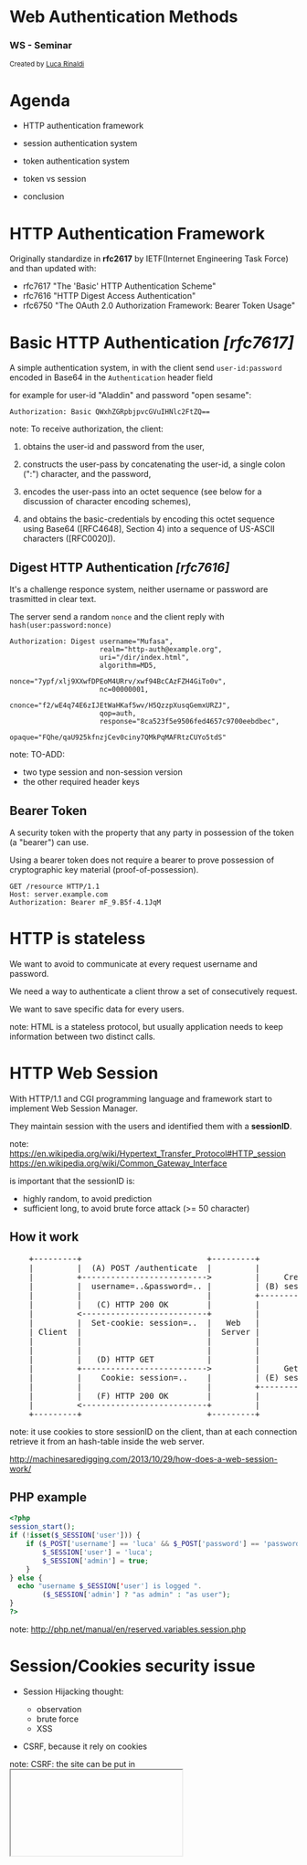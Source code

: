 # Web Authentication Methods
### WS - Seminar

<small>Created by [Luca Rinaldi](http://lucar.in)</small>



# Agenda
- HTTP authentication framework

- session authentication system

- token authentication system

- token vs session

- conclusion



# HTTP Authentication Framework
Originally standardize in **rfc2617** by IETF(Internet Engineering Task Force) and than updated with:
- rfc7617 "The 'Basic' HTTP Authentication Scheme"
- rfc7616 "HTTP Digest Access Authentication"
- rfc6750 "The OAuth 2.0 Authorization Framework: Bearer Token Usage"


# Basic HTTP Authentication *[rfc7617]*
A simple authentication system, in with the client send `user-id:password` encoded in Base64 in the `Authentication` header field

for example for user-id "Aladdin" and password "open sesame":
```
Authorization: Basic QWxhZGRpbjpvcGVuIHNlc2FtZQ==
```

note:
To receive authorization, the client:

1.  obtains the user-id and password from the user,

2.  constructs the user-pass by concatenating the user-id, a single
    colon (":") character, and the password,

3.  encodes the user-pass into an octet sequence (see below for a
    discussion of character encoding schemes),

4.  and obtains the basic-credentials by encoding this octet sequence
    using Base64 ([RFC4648], Section 4) into a sequence of US-ASCII
    characters ([RFC0020]).


## Digest HTTP Authentication *[rfc7616]*
It's a challenge responce system, neither username or password are trasmitted in clear text.

The server send a random `nonce` and the client reply with `hash(user:password:nonce)`

```
Authorization: Digest username="Mufasa",
                      realm="http-auth@example.org",
                      uri="/dir/index.html",
                      algorithm=MD5,
                      nonce="7ypf/xlj9XXwfDPEoM4URrv/xwf94BcCAzFZH4GiTo0v",
                      nc=00000001,
                      cnonce="f2/wE4q74E6zIJEtWaHKaf5wv/H5QzzpXusqGemxURZJ",
                      qop=auth,
                      response="8ca523f5e9506fed4657c9700eebdbec",
                      opaque="FQhe/qaU925kfnzjCev0ciny7QMkPqMAFRtzCUYo5tdS"
```

note:
TO-ADD:
- two type session and non-session version
- the other required header keys


## Bearer Token
A security token with the property that any party in possession of
the token (a "bearer") can use.

Using a bearer token does not
require a bearer to prove possession of cryptographic key material
(proof-of-possession).

```
GET /resource HTTP/1.1
Host: server.example.com
Authorization: Bearer mF_9.B5f-4.1JqM
```



# HTTP is stateless
We want to avoid to communicate at every request username and password.

We need a way to authenticate a client throw a set of consecutively request.

We want to save specific data for every users.

note:
HTML is a stateless protocol, but usually application needs to keep information between two distinct calls.



# HTTP Web Session
With HTTP/1.1 and CGI programming language and framework start to implement Web Session Manager.

They maintain session with the users and identified them with a **sessionID**.

note:
https://en.wikipedia.org/wiki/Hypertext_Transfer_Protocol#HTTP_session
https://en.wikipedia.org/wiki/Common_Gateway_Interface

is important that the sessionID is:
- highly random, to avoid prediction
- sufficient long, to avoid brute force attack (>= 50 character)


## How it work
<pre>
    +---------+                          +---------+              +---------+
    |         |  (A) POST /authenticate  |         |              |         |
    |         +-------------------------->         |     Create   |         |
    |         |  username=..&password=.. |         | (B) session  |         |
    |         |                          |         +-------------->         |
    |         |   (C) HTTP 200 OK        |         |              |         |
    |         <--------------------------+         |              |         |
    |         |  Set-cookie: session=..  |   Web   |              | Session |
    | Client  |                          |  Server |              | Manager |
    |         |                          |         |              |         |
    |         |                          |         |              |         |
    |         |   (D) HTTP GET           |         |              |         |
    |         +-------------------------->         |     Get user |         |
    |         |    Cookie: session=..    |         | (E) session  |         |
    |         |                          |         +-------------->         |
    |         |   (F) HTTP 200 OK        |         |              |         |
    |         <--------------------------+         |              |         |
    +---------+                          +---------+              +---------+
</pre>

<!--![session-flow](img/session_flow.jpg)-->

note:
it use cookies to store sessionID on the client, than at each connection retrieve it from an hash-table inside the web server.

http://machinesaredigging.com/2013/10/29/how-does-a-web-session-work/


## PHP example
```php
<?php
session_start();
if (!isset($_SESSION['user'])) {
    if ($_POST['username'] == 'luca' && $_POST['password'] == 'password'){
        $_SESSION['user'] = 'luca';
        $_SESSION['admin'] = true;
    }
} else {
  echo "username $_SESSION['user'] is logged ".
        ($_SESSION['admin'] ? "as admin" : "as user");
}
?>
```

note:
http://php.net/manual/en/reserved.variables.session.php



# Session/Cookies security issue
- Session Hijacking thought:
    - observation
    - brute force
    - XSS

- CSRF, because it rely on cookies

note:
CSRF: the site can be put in <iframe>, generate a POST request and re-use the existing authentication cookie to another request.
https://www.owasp.org/index.php/Session_hijacking_attack



# Session/Cookies issue
- centralise information

- memory and cpu overhead

- problems with Cross Domain and CORS (Cross-origin resource sharing)

- simple authentication flow


# Tokens
It is an object contained the security credential to a login session

It can be of two type:
- self-contained token
- opaque token

note:
- self-contained token, These are tokens that conform to the JSON Web Token standard and contain information about an identity in the form of claims. They are self-contained in that it is not necessary for the recipient to call a server to validate the token.

- Opaque tokens, Opaque tokens are tokens in a proprietary format that typically contain some identifier to information in a server’s persistent storage. To validate an opaque token, the recipient of the token needs to call the server that issued the token.



# JSON Web Token *[rfc7519]*
It is a set of keys/value pairs
  compact claims representation in JSON format.

It safeguard its integrity by:
- JSON Web Signature (JWS), a sign system.
- JSON Web Encryption (JWE), an encryption system.

for example:
```JSON
eyJhbGciOiJIUzI1NiIsInR5cCI6IkpXVCJ9
.
eyJpc3MiOiJsdWNhci5pbiIsImV4cCI6MTQ2OTI2ODcwOSwibmFtZSI6Imx1Y2EiLCJhZG1pbiI6dHJ1ZX0
.
5Z5tKUacfE-r_L56uaddeimgREpgk39Fbx6EJ3cuTJg
```

note:
JSON Web Token (JWT) is a compact claims representation format intended for space constrained environments such as HTTP Authorization headers and URI query parameters. JWTs encode claims to be transmitted as a JSON [RFC7159] object that is used as the payload of a JSON Web Signature (JWS) [JWS] structure or as the plaintext of a JSON Web Encryption (JWE) [JWE] structure, enabling the claims to be digitally signed or integrity protected with a Message Authentication Code (MAC) and/or encrypted. JWTs are always represented using the JWS Compact Serialization or the JWE Compact Serialization.


## Claims
A piece of information asserted about a subject.

They can be:
- registered claims names (i.e. iss, exp, iat, jti..)
- public claims, the one in the IANA database
- private claims names, chosen by the users

note:
registered claims names:
    - iss: The issuer of the token
    - exp: Token expiration time defined in Unix time
    - iat: "Issued at" time, in Unix time, at which the token was issued
    - jti: JWT ID claim provides a unique identifier for the JWT


## Structure [1]
Header:
```json
{
    "alg": "HS256",
    "typ": "JWT"
}
```

Payload:
```json
{
    "iss": "lucar.in",
    "exp": 1469268709,
    "name": "luca",
    "admin": true,
}
```

Verify signature:
```javascript
HMACSHA256(
  base64UrlEncode(header) + "." +
  base64UrlEncode(payload),
  "secret"
)
```


## Structure [2]
Generate the encoding version:
```javascript
base64UrlEncode(header) +
"." +
base64UrlEncode(payload) +
"." +
verify_signature
```

Encoded JWT:
```JSON
eyJhbGciOiJIUzI1NiIsInR5cCI6IkpXVCJ9
.
eyJpc3MiOiJsdWNhci5pbiIsImV4cCI6MTQ2OTI2ODcwOSwibmFtZSI6Imx1Y2EiLCJhZG1pbiI6dHJ1ZX0
.
5Z5tKUacfE-r_L56uaddeimgREpgk39Fbx6EJ3cuTJg
```


## Authentication Flow
<pre>

         +---------+                              +---------+
         |         |   (A) POST /authenticate     |         |
         |         +------------------------------>         +--------+
         |         |  [username=..&password=..]   |         |  (B)   |
         |         |                              |         |Generate|
         |         |   (C) HTTP 200 OK            |         |  JWT   |
         |         <------------------------------+         <--------+
         |         |      [token: '..JWT..']      |         |
         |         |                              |   Web   |
         | Client  |                              |  Server |
         |         |                              |         |
         |         |   (D) HTTP GET               |         |
         |         +------------------------------>         +--------+
         |         | [Authentication: Bearer JWT] |         |  (E)   |
         |         |                              |         |Validate|
         |         |   (F) HTTP 200 OK            |         |  JWT   |
         |         <------------------------------+         <--------+
         |         |                              |         |
         +---------+                              +---------+

</pre>



# OAuth 2.0 *[rfc6749]*
It enables a third-party application to obtain limited access to an HTTP service in behalf of a resource owner.

Three parties:
- resource owner (end-user)

- client (third-party application)

- resource and authorization server (service that own the resources)

For example: </br>
*Draw.io, an online flow chart editor, that request the user to access their storage space on Dropbox, to save and load files.* <!-- .element: style="font-size: 26px"-->

note:
- resource owner, An entity capable of granting access to a protected resource. When the resource owner is a person, it is referred to as an end-user.

- resource server, The server hosting the protected resources, capable of accepting and responding to protected resource requests using access tokens.

- client, An application making protected resource requests on behalf of the resource owner and with its authorization.  The term "client" does not imply any particular implementation characteristics (e.g., whether the application executes on a server, a desktop, or other devices).

- authorization server, The server issuing access tokens to the client after successfully     authenticating the resource owner and obtaining authorization.


## General authentication flow
<pre>

        +----------+
        | Resource |
        |   Owner  |
        |          |
        +----------+
             ^
             |
            (B)
        +----|-----+          Client Identifier      +---------------+
        |         -+----(A)-- & Redirection URI ---->|               |
        |  User-   |                                 | Authorization |
        |  Agent  -+----(B)-- User authenticates --->|     Server    |
        |          |                                 |               |
        |         -+----(C)-- Authorization Code ---<|               |
        +-|----|---+                                 +---------------+
          |    |                                         ^      v
         (A)  (C)                                        |      |
          |    |                                         |      |
          ^    v                                         |      |
        +---------+                                      |      |
        |         |>---(D)-- Authorization Code ---------'      |
        |  Client |          & Redirection URI                  |
        |         |                                             |
        |         |<---(E)----- Access Token -------------------'
        +---------+       (w/ Optional Refresh Token)

</pre>

note:
(A) The client initiates the flow by directing the resource owner's user-agent to the authorization endpoint. The client includes its client identifier, requested scope, local state, and a redirection URI to which the authorization server will send the user-agent back once access is granted (or denied).

(B) The authorization server authenticates the resource owner (via the user-agent) and establishes whether the resource owner grants or denies the client's access request.

(C) Assuming the resource owner grants access, the authorization server redirects the user-agent back to the client using the redirection URI provided earlier (in the request or during client registration). The redirection URI includes an authorization code and any local state provided by the client earlier.

(D) The client requests an access token from the authorization server's token endpoint by including the authorization code received in the previous step. When making the request, the client authenticates with the authorization server. The client includes the redirection URI used to obtain the authorization code for verification.

(E) The authorization server authenticates the client, validates the authorization code, and ensures that the redirection URI received matches the URI used to redirect the client in step (C). If valid, the authorization server responds back with an access token and, optionally, a refresh token.

<pre>
            +--------+                               +---------------+
            |        |--(A)- Authorization Request ->|   Resource    |
            |        |                               |     Owner     |
            |        |<-(B)-- Authorization Grant ---|               |
            |        |                               +---------------+
            |        |
            |        |                               +---------------+
            |        |--(C)-- Authorization Grant -->| Authorization |
            | Client |                               |     Server    |
            |        |<-(D)----- Access Token -------|               |
            |        |                               +---------------+
            |        |
            |        |                               +---------------+
            |        |--(E)----- Access Token ------>|    Resource   |
            |        |                               |     Server    |
            |        |<-(F)--- Protected Resource ---|               |
            +--------+                               +---------------+
</pre>
- (A) The client requests authorization from the resource owner. The authorization request can be made directly to the resource owner (as shown), or preferably indirectly via the authorization server as an intermediary.
- (B) The client receives an authorization grant, which is a credential representing the resource owner's authorization, expressed using one of four grant types defined in this specification or using an extension grant type. The authorization grant type depends on the method used by the client to request authorization and the types supported by the authorization server.
- (C) The client requests an access token by authenticating with the authorization server and presenting the authorization grant.
- (D) The authorization server authenticates the client and validates the authorization grant, and if valid, issues an access token.
- (E) The client requests the protected resource from the resource server and authenticates by presenting the access token.
- (F) The resource server validates the access token, and if valid, serves the request.


## Obtaining Authentication
- authorization code, optimized for **confidential clients**.

- implicit, optimized for **public clients**.

- resource owner password credentials, where the resource owner has a trust relationship with the client.

- client credentials, when the client is requesting access to the protected resources under its control.

note:
- authorization code, The authorization code grant type is used to obtain both access tokens and refresh tokens and is optimized for **confidential clients**.

- implicit, The implicit grant type is used to obtain access tokens (it does not support the issuance of refresh tokens) and is optimized for **public clients** known to operate a particular redirection URI.

- resource owner password credentials, The resource owner password credentials grant type is suitable in cases where the **resource owner has a trust relationship with the client**, such as the device operating system or a highly privileged application.

- client credentials, The client can request an access token using only its client credentials (or other supported means of authentication) when the client is requesting access to the protected resources under its control, or those of another resource owner that have been previously arranged with the authorization server (the method of which is beyond the scope of this specification).



# OpenID *[OpenID Connect 1.0]*
An identity layer on top of the OAuth 2.0 protocol.

It enables Clients to verify the identity of the End-User based on the authentication performed by an Authorization Server.

For example: </br>
*Flicker.com use as Authentication provider Yahoo to login an manager their users* <!-- .element: style="font-size: 26px"-->


## Connection Flow
<pre>
          +----------+                                   +----------+
          |          |                                   |          |
          |          |---------(A) AuthN Request-------->|          |
          |          |                                   |          |
          |          |  +--------+                       |          |
          |          |  |        |                       |          |
          |          |  |  End-  |<--(B) AuthN & AuthZ-->|          |
          |          |  |  User  |                       |          |
          |  Client  |  |        |                       |  OpenID  |
          |          |  +--------+                       | Provider |
          |          |                                   |          |
          |          |<--------(C) AuthN Response--------|          |
          |          |                                   |          |
          |          |---------(D) UserInfo Request----->|          |
          |          |                                   |          |
          |          |<--------(E) UserInfo Response-----|          |
          |          |                                   |          |
          +----------+                                   +----------+
</pre>

note:
- (A) The RP (Client) sends a request to the OpenID Provider (OP).
- (B) The OP authenticates the End-User and obtains authorization.
- (C) The OP responds with an ID Token and usually an Access Token.
- (D) The RP can send a request with the Access Token to the UserInfo Endpoint.
- (E) The UserInfo Endpoint returns Claims about the End-User.



# Token Security issue
- XSS, it's possible to steal saved token

- Invalidation system prone to error

- They can contain sensible information

note:
we can't use `HttpOnly` cookie flag


# Session vs Token Authentication
Token are:
- scalable
- efficient (memory and computational)
- CSRF immune
- Cross Domain and CORS (Cross-origin resource sharing)

Session are:
- centralized control
- XSS immune with `httpOnly` cookies
- less data send to each request



# Conclusion
If correctly implemented either the two system have the same security
strength.

One or the other dependence of the goal of the project, but the token implementation is more general and ready for mobile and modern web app application.



# References
<div style="font-size: 14px;">
- [RFC 7617 - **The 'Basic' HTTP Authentication Scheme** - IETF](https://tools.ietf.org/html/rfc7617). (2015, September). Retrieved July 23, 2016, from https://tools.ietf.org/html/rfc7617

- [RFC 7616 - **HTTP Digest Access Authentication** - IETF](https://tools.ietf.org/html/rfc7616). (2015, September). Retrieved July 23, 2016, from https://tools.ietf.org/html/rfc7616

- [RFC 6750 - **The OAuth 2.0 Authorization Framework: Bearer Token Usage** - IETF](https://tools.ietf.org/html/rfc6750). (2012, October). Retrieved July 23, 2016, from https://tools.ietf.org/html/rfc6750

- [**Web Based Session Management** - TechnicalInfo](http://technicalinfo.net/papers/WebBasedSessionManagement.html). (n.d.). Retrieved July 23, 2016, from http://technicalinfo.net/papers/WebBasedSessionManagement.html

- [**Session Management Cheat Sheet** - OWASP](https://www.owasp.org/index.php/Session_Management_Cheat_Sheet). (2016, June 1). Retrieved July 23, 2016, from https://www.owasp.org/index.php/Session_Management_Cheat_Sheet

- [**Session hijacking attack** - OWASP](https://www.owasp.org/index.php/Session_hijacking_attack). (2014, August 14). Retrieved July 23, 2016, from https://www.owasp.org/index.php/Session_hijacking_attack

- [RFC 7519 - **JSON Web Token (JWT)** - IETF](https://tools.ietf.org/html/rfc7519). (2015, May). Retrieved July 23, 2016, from https://tools.ietf.org/html/rfc7519

- [**Critical vulnerabilities in JSON Web Token libraries** - Auth0](https://auth0.com/blog/2015/03/31/critical-vulnerabilities-in-json-web-token-libraries/). (2015, March 31). Retrieved July 23, 2016, from https://auth0.com/blog/2015/03/31/critical-vulnerabilities-in-json-web-token-libraries/

- [RFC 6749 - **The OAuth 2.0 Authorization Framework** - IETF](https://tools.ietf.org/html/rfc6749). (2012, October). Retrieved July 23, 2016, from https://tools.ietf.org/html/rfc6749

- [**OpenID Connect Core 1.0 incorporating errata set 1** - OpenID Foundation](http://openid.net/specs/openid-connect-core-1_0.html). (2014, November 8). Retrieved July 23, 2016, from http://openid.net/specs/openid-connect-core-1_0.html

- [**Cookies vs. Tokens: The Definitive Guide** - DZone Integration](https://dzone.com/articles/cookies-vs-tokens-the-definitive-guide). (2016, June 2). Retrieved July 23, 2016, from https://dzone.com/articles/cookies-vs-tokens-the-definitive-guide

